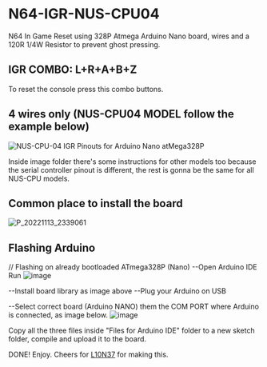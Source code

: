 # N64-IGR-NUS-CPU04
N64 In Game Reset using 328P Atmega Arduino Nano board, wires and a 120R 1/4W Resistor to prevent ghost pressing.


## IGR COMBO: L+R+A+B+Z
To reset the console press this combo buttons.


##  4 wires only (NUS-CPU04 MODEL follow the example below)
![NUS-CPU-04 IGR Pinouts for Arduino Nano atMega328P](https://github.com/user-attachments/assets/580960df-e8f5-4b84-b69d-99f9a401972b)

Inside image folder there's some instructions for other models too because the serial controller pinout is different, the rest is gonna be the same for all NUS-CPU models.


## Common place to install the board
![P_20221113_2339061](https://github.com/user-attachments/assets/9aa4a7dd-e1d4-44c3-8c47-9203e04e3a37)



## Flashing Arduino

// Flashing on already bootloaded ATmega328P (Nano)
--Open Arduino IDE Run
![image](https://github.com/user-attachments/assets/e31cf2ce-d2da-4d75-9ec3-f0b5c2ba2411)

 
--Install board library as image above
--Plug your Arduino on USB

--Select correct board (Arduino NANO) them the COM PORT where Arduino is connected, as image below.
![image](https://github.com/user-attachments/assets/c670dcbb-ddf7-47df-a2a7-ea4cd66ed107)


Copy all the three files inside "Files for Arduino IDE" folder to a new sketch folder, compile and upload it to the board.

DONE! Enjoy.
Cheers for [L10N37](https://github.com/L10N37) for making this.

